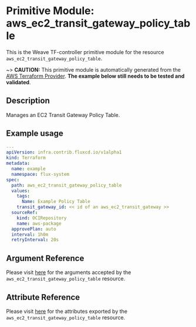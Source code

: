 
# Primitive Module: aws_ec2_transit_gateway_policy_table

This is the Weave TF-controller primitive module for the resource `aws_ec2_transit_gateway_policy_table`.

~> **CAUTION:** This primitive module is automatically generated from the [AWS Terraform Provider](https://registry.terraform.io/providers/hashicorp/aws/latest/docs/resources/ec2_transit_gateway_policy_table). **The example below still needs to be tested and validated**.

## Description

Manages an EC2 Transit Gateway Policy Table.

## Example usage

```yaml
---
apiVersion: infra.contrib.fluxcd.io/v1alpha1
kind: Terraform
metadata:
  name: example
  namespace: flux-system
spec:
  path: aws_ec2_transit_gateway_policy_table
  values:
    tags:
      Name: Example Policy Table
    transit_gateway_id: << id of an aws_ec2_transit_gateway >>
  sourceRef:
    kind: OCIRepository
    name: aws-package
  approvePlan: auto
  interval: 1h0m
  retryInterval: 20s
```

## Argument Reference

Please visit [here](https://registry.terraform.io/providers/hashicorp/aws/latest/docs/resources/ec2_transit_gateway_policy_table#argument-reference) for the arguments accepted by the `aws_ec2_transit_gateway_policy_table` resource.

## Attribute Reference

Please visit [here](https://registry.terraform.io/providers/hashicorp/aws/latest/docs/resources/ec2_transit_gateway_policy_table#attributes-reference) for the attributes exported by the `aws_ec2_transit_gateway_policy_table` resource.
